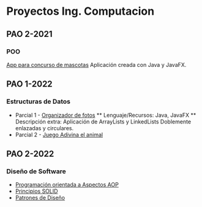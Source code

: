 # Proyectos Ing. Computacion
## PAO 2-2021
### POO
[App para concurso de mascotas](https://github.com/Nathscrespo/Proyecto-POO-parcial1-grupo8.git)
Aplicación creada con Java y JavaFX.
## PAO 1-2022
### Estructuras de Datos
* Parcial 1 - 
[Organizador de fotos](https://github.com/santi0ne/ProyectoEDD.git)
** Lenguaje/Recursos: Java, JavaFX
** Descripción extra: Aplicación de ArrayLists y LinkedLists Doblemente enlazadas y circulares.
* Parcial 2 - 
[Juego Adivina el animal](https://github.com/santi0ne/ProyectoJuegoIIP.git)
## PAO 2-2022
### Diseño de Software
* [Programación orientada a Aspectos AOP](https://github.com/gjareval/G02-AOP.git)
* [Principios SOLID](https://github.com/santi0ne/G02-SOLID.git)
* [Patrones de Diseño](https://github.com/santi0ne/G02-DesignPatterns.git)
